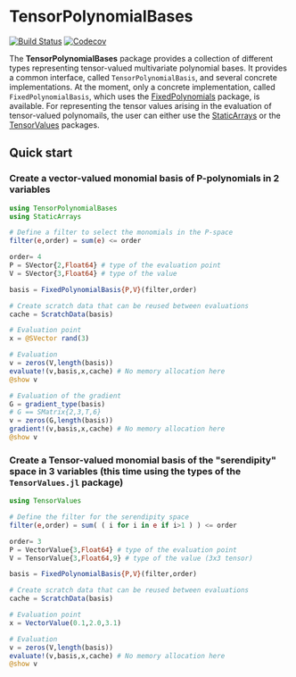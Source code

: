 # TensorPolynomialBases

[![Build Status](https://travis-ci.com/gridap/TensorPolynomialBases.jl.svg?branch=master)](https://travis-ci.com/gridap/TensorPolynomialBases.jl)
[![Codecov](https://codecov.io/gh/gridap/TensorPolynomialBases.jl/branch/master/graph/badge.svg)](https://codecov.io/gh/gridap/TensorPolynomialBases.jl)

The **TensorPolynomialBases** package provides a collection of different types representing tensor-valued multivariate polynomial bases. It provides a common interface, called `TensorPolynomialBasis`, and several concrete implementations. At the moment, only a concrete implementation, called `FixedPolynomialBasis`, which uses the [FixedPolynomials](https://github.com/JuliaAlgebra/FixedPolynomials.jl) package, is available. For representing the tensor values arising in the evaluation of tensor-valued polynomails, the user can either use the [StaticArrays](https://github.com/JuliaArrays/StaticArrays.jl) or the [TensorValues](https://github.com/gridap/TensorValues.jl) packages.

## Quick start

### Create a vector-valued monomial basis of P-polynomials in 2 variables

```julia
using TensorPolynomialBases
using StaticArrays

# Define a filter to select the monomials in the P-space
filter(e,order) = sum(e) <= order

order= 4
P = SVector{2,Float64} # type of the evaluation point
V = SVector{3,Float64} # type of the value

basis = FixedPolynomialBasis{P,V}(filter,order)

# Create scratch data that can be reused between evaluations
cache = ScratchData(basis)

# Evaluation point
x = @SVector rand(3)

# Evaluation
v = zeros(V,length(basis))
evaluate!(v,basis,x,cache) # No memory allocation here
@show v

# Evaluation of the gradient
G = gradient_type(basis)
# G == SMatrix{2,3,T,6}
v = zeros(G,length(basis))
gradient!(v,basis,x,cache) # No memory allocation here
@show v
```

### Create a Tensor-valued monomial basis of the "serendipity" space in 3 variables (this time using the types of the `TensorValues.jl` package)

```julia
using TensorValues

# Define the filter for the serendipity space
filter(e,order) = sum( ( i for i in e if i>1 ) ) <= order

order= 3
P = VectorValue{3,Float64} # type of the evaluation point
V = TensorValue{3,Float64,9} # type of the value (3x3 tensor)

basis = FixedPolynomialBasis{P,V}(filter,order)

# Create scratch data that can be reused between evaluations
cache = ScratchData(basis)

# Evaluation point
x = VectorValue(0.1,2.0,3.1)

# Evaluation
v = zeros(V,length(basis))
evaluate!(v,basis,x,cache) # No memory allocation here
@show v

```


